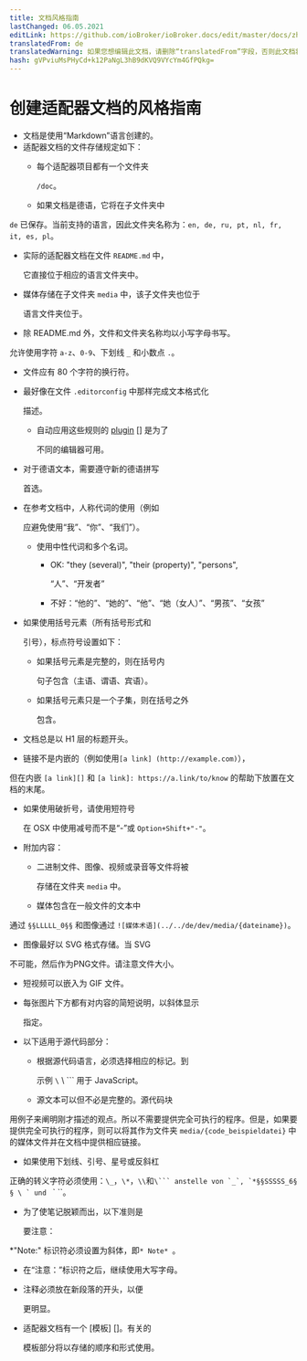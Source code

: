 ```yaml
---
title: 文档风格指南
lastChanged: 06.05.2021
editLink: https://github.com/ioBroker/ioBroker.docs/edit/master/docs/zh-cn/dev/adapterdocstyleguide.md
translatedFrom: de
translatedWarning: 如果您想编辑此文档，请删除“translatedFrom”字段，否则此文档将再次自动翻译
hash: gVPviuMsPHyCd+k12PaNgL3hB9dKVQ9VYcYm4GfPQkg=
---
```

# 创建适配器文档的风格指南
* 文档是使用“Markdown”语言创建的。
* 适配器文档的文件存储规定如下：
  * 每个适配器项目都有一个文件夹

    `/doc`。

  * 如果文档是德语，它将在子文件夹中

`de` 已保存。当前支持的语言，因此文件夹名称为：`en, de, ru, pt, nl, fr, it, es, pl`。

  * 实际的适配器文档在文件 `README.md` 中，

    它直接位于相应的语言文件夹中。

  * 媒体存储在子文件夹 `media` 中，该子文件夹也位于

    语言文件夹位于。

  * 除 README.md 外，文件和文件夹名称均以小写字母书写。

允许使用字符 `a-z`、`0-9`、下划线 `_` 和小数点 `.`。

* 文件应有 80 个字符的换行符。
* 最好像在文件 `.editorconfig` 中那样完成文本格式化

  描述。

  * 自动应用这些规则的 [plugin] [] 是为了

    不同的编辑器可用。

* 对于德语文本，需要遵守新的德语拼写

  首选。

* 在参考文档中，人称代词的使用（例如

  应避免使用“我”、“你”、“我们”）。

  * 使用中性代词和多个名词。
    * OK: "they (several)", "their (property)", "persons",

      “人”、“开发者”

    * 不好：“他的”、“她的”、“他”、“她（女人）”、“男孩”、“女孩”
* 如果使用括号元素（所有括号形式和

  引号），标点符号设置如下：

  * 如果括号元素是完整的，则在括号内

    句子包含（主语、谓语、宾语）。

  * 如果括号元素只是一个子集，则在括号之外

    包含。

* 文档总是以 H1 层的标题开头。
* 链接不是内嵌的（例如使用`[a link] (http://example.com)`），

但在内嵌 `[a link][]` 和 `[a link]: https://a.link/to/know` 的帮助下放置在文档的末尾。

* 如果使用破折号，请使用短符号

  在 OSX 中使用减号而不是“-”或 `Option+Shift+"-"`。

* 附加内容：
  * 二进制文件、图像、视频或录音等文件将被

    存储在文件夹 `media` 中。

  * 媒体包含在一般文件的文本中

通过 `§§LLLLL_0§§` 和图像通过 `![媒体术语](../../de/dev/media/{dateiname})`。

  * 图像最好以 SVG 格式存储。当 SVG

不可能，然后作为PNG文件。请注意文件大小。

  * 短视频可以嵌入为 GIF 文件。
  * 每张图片下方都有对内容的简短说明，以斜体显示

    指定。

* 以下适用于源代码部分：
  * 根据源代码语言，必须选择相应的标记。到

    示例 `\` \ `\`` 用于 JavaScript。

  * 源文本可以但不必是完整的。源代码块

用例子来阐明刚才描述的观点。所以不需要提供完全可执行的程序。但是，如果要提供完全可执行的程序，则可以将其作为文件夹 `media/{code_beispieldatei}` 中的媒体文件并在文档中提供相应链接。

* 如果使用下划线、引号、星号或反斜杠

正确的转义字符必须使用：`\_`，`\*`，`\\`和``\``` anstelle von `_`, `*§§SSSSS_6§ § \ ` und `` ` ``。

* 为了使笔记脱颖而出，以下准则是

  要注意：

 *"Note:" 标识符必须设置为斜体，即`* Note* `。
  * 在“注意：”标识符之后，继续使用大写字母。
  * 注释必须放在新段落的开头，以便

    更明显。

* 适配器文档有一个 [模板] []。有关的

  模板部分将以存储的顺序和形式使用。

[Plugin]: http://editorconfig.org/#download

[Vorlage]: dev/adaptertemplate